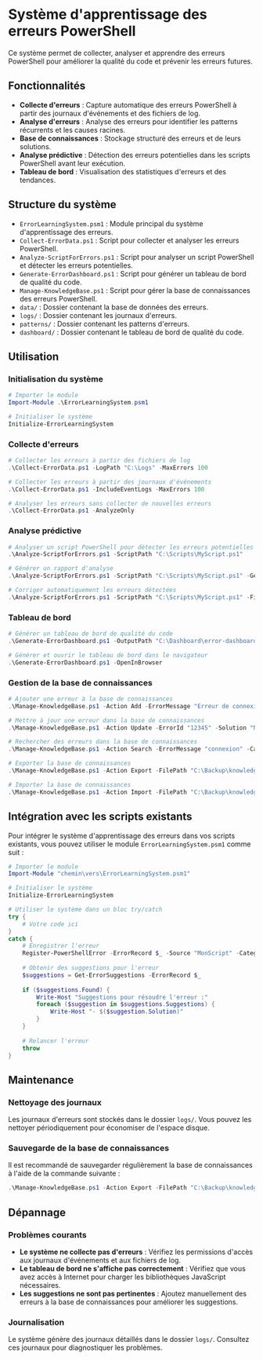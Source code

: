 # Système d'apprentissage des erreurs PowerShell

Ce système permet de collecter, analyser et apprendre des erreurs PowerShell pour améliorer la qualité du code et prévenir les erreurs futures.

## Fonctionnalités

- **Collecte d'erreurs** : Capture automatique des erreurs PowerShell à partir des journaux d'événements et des fichiers de log.
- **Analyse d'erreurs** : Analyse des erreurs pour identifier les patterns récurrents et les causes racines.
- **Base de connaissances** : Stockage structuré des erreurs et de leurs solutions.
- **Analyse prédictive** : Détection des erreurs potentielles dans les scripts PowerShell avant leur exécution.
- **Tableau de bord** : Visualisation des statistiques d'erreurs et des tendances.

## Structure du système

- `ErrorLearningSystem.psm1` : Module principal du système d'apprentissage des erreurs.
- `Collect-ErrorData.ps1` : Script pour collecter et analyser les erreurs PowerShell.
- `Analyze-ScriptForErrors.ps1` : Script pour analyser un script PowerShell et détecter les erreurs potentielles.
- `Generate-ErrorDashboard.ps1` : Script pour générer un tableau de bord de qualité du code.
- `Manage-KnowledgeBase.ps1` : Script pour gérer la base de connaissances des erreurs PowerShell.
- `data/` : Dossier contenant la base de données des erreurs.
- `logs/` : Dossier contenant les journaux d'erreurs.
- `patterns/` : Dossier contenant les patterns d'erreurs.
- `dashboard/` : Dossier contenant le tableau de bord de qualité du code.

## Utilisation

### Initialisation du système

```powershell
# Importer le module
Import-Module .\ErrorLearningSystem.psm1

# Initialiser le système
Initialize-ErrorLearningSystem
```

### Collecte d'erreurs

```powershell
# Collecter les erreurs à partir des fichiers de log
.\Collect-ErrorData.ps1 -LogPath "C:\Logs" -MaxErrors 100

# Collecter les erreurs à partir des journaux d'événements
.\Collect-ErrorData.ps1 -IncludeEventLogs -MaxErrors 100

# Analyser les erreurs sans collecter de nouvelles erreurs
.\Collect-ErrorData.ps1 -AnalyzeOnly
```

### Analyse prédictive

```powershell
# Analyser un script PowerShell pour détecter les erreurs potentielles
.\Analyze-ScriptForErrors.ps1 -ScriptPath "C:\Scripts\MyScript.ps1"

# Générer un rapport d'analyse
.\Analyze-ScriptForErrors.ps1 -ScriptPath "C:\Scripts\MyScript.ps1" -GenerateReport

# Corriger automatiquement les erreurs détectées
.\Analyze-ScriptForErrors.ps1 -ScriptPath "C:\Scripts\MyScript.ps1" -FixErrors
```

### Tableau de bord

```powershell
# Générer un tableau de bord de qualité du code
.\Generate-ErrorDashboard.ps1 -OutputPath "C:\Dashboard\error-dashboard.html"

# Générer et ouvrir le tableau de bord dans le navigateur
.\Generate-ErrorDashboard.ps1 -OpenInBrowser
```

### Gestion de la base de connaissances

```powershell
# Ajouter une erreur à la base de connaissances
.\Manage-KnowledgeBase.ps1 -Action Add -ErrorMessage "Erreur de connexion" -Category "Network" -Solution "Vérifier les paramètres de connexion"

# Mettre à jour une erreur dans la base de connaissances
.\Manage-KnowledgeBase.ps1 -Action Update -ErrorId "12345" -Solution "Nouvelle solution"

# Rechercher des erreurs dans la base de connaissances
.\Manage-KnowledgeBase.ps1 -Action Search -ErrorMessage "connexion" -Category "Network"

# Exporter la base de connaissances
.\Manage-KnowledgeBase.ps1 -Action Export -FilePath "C:\Backup\knowledge-base.json"

# Importer la base de connaissances
.\Manage-KnowledgeBase.ps1 -Action Import -FilePath "C:\Backup\knowledge-base.json"
```

## Intégration avec les scripts existants

Pour intégrer le système d'apprentissage des erreurs dans vos scripts existants, vous pouvez utiliser le module `ErrorLearningSystem.psm1` comme suit :

```powershell
# Importer le module
Import-Module "chemin\vers\ErrorLearningSystem.psm1"

# Initialiser le système
Initialize-ErrorLearningSystem

# Utiliser le système dans un bloc try/catch
try {
    # Votre code ici
}
catch {
    # Enregistrer l'erreur
    Register-PowerShellError -ErrorRecord $_ -Source "MonScript" -Category "MonCategorie"
    
    # Obtenir des suggestions pour l'erreur
    $suggestions = Get-ErrorSuggestions -ErrorRecord $_
    
    if ($suggestions.Found) {
        Write-Host "Suggestions pour résoudre l'erreur :"
        foreach ($suggestion in $suggestions.Suggestions) {
            Write-Host "- $($suggestion.Solution)"
        }
    }
    
    # Relancer l'erreur
    throw
}
```

## Maintenance

### Nettoyage des journaux

Les journaux d'erreurs sont stockés dans le dossier `logs/`. Vous pouvez les nettoyer périodiquement pour économiser de l'espace disque.

### Sauvegarde de la base de connaissances

Il est recommandé de sauvegarder régulièrement la base de connaissances à l'aide de la commande suivante :

```powershell
.\Manage-KnowledgeBase.ps1 -Action Export -FilePath "C:\Backup\knowledge-base.json"
```

## Dépannage

### Problèmes courants

- **Le système ne collecte pas d'erreurs** : Vérifiez les permissions d'accès aux journaux d'événements et aux fichiers de log.
- **Le tableau de bord ne s'affiche pas correctement** : Vérifiez que vous avez accès à Internet pour charger les bibliothèques JavaScript nécessaires.
- **Les suggestions ne sont pas pertinentes** : Ajoutez manuellement des erreurs à la base de connaissances pour améliorer les suggestions.

### Journalisation

Le système génère des journaux détaillés dans le dossier `logs/`. Consultez ces journaux pour diagnostiquer les problèmes.
